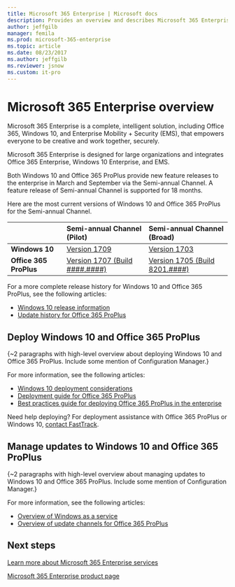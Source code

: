 ```yaml
---
title: Microsoft 365 Enterprise | Microsoft docs
description: Provides an overview and describes Microsoft 365 Enterprise services.
author: jeffgilb
manager: femila
ms.prod: microsoft-365-enterprise
ms.topic: article
ms.date: 08/23/2017
ms.author: jeffgilb
ms.reviewer: jsnow
ms.custom: it-pro
---
```


# Microsoft 365 Enterprise overview
Microsoft 365 Enterprise is a complete, intelligent solution, including Office 365, Windows 10, and Enterprise Mobility + Security (EMS), that empowers everyone to be creative and work together, securely. 

Microsoft 365 Enterprise is designed for large organizations and integrates Office 365 Enterprise, Windows 10 Enterprise, and EMS.

Both Windows 10 and Office 365 ProPlus provide new feature releases to the enterprise in March and September via the Semi-annual Channel. A feature release of Semi-annual Channel is supported for 18 months.

Here are the most current versions of Windows 10 and Office 365 ProPlus for the Semi-annual Channel.

|     |**Semi-annual Channel (Pilot)**|**Semi-annual Channel (Broad)**|
|:-----|:-----|:-----|
|**Windows 10**|[Version 1709](http://windows.microsoft.com/windows-10/update-history-windows-10)|[Version 1703](https://support.microsoft.com/help/4018124/windows-10-update-history)|
|**Office 365 ProPlus**|[Version 1707 (Build ####.####)](https://technet.microsoft.com/office/mt465751)|[Version 1705 (Build 8201.####)](https://technet.microsoft.com/office/mt465751)| 

For a more complete release history for Windows 10 and Office 365 ProPlus, see the following articles:
- [Windows 10 release information](https://technet.microsoft.com/windows/release-info) 
- [Update history for Office 365 ProPlus](https://support.officeppe.com/article/Update-history-for-Office-365-ProPlus-ae942449-1fca-4484-898b-a933ea23def7) 

## Deploy Windows 10 and Office 365 ProPlus
{~2 paragraphs with high-level overview about deploying Windows 10 and Office 365 ProPlus. Include some mention of Configuration Manager.} 

For more information, see the following articles:
- [Windows 10 deployment considerations](https://docs.microsoft.com/windows/deployment/planning/windows-10-deployment-considerations) 
- [Deployment guide for Office 365 ProPlus](https://support.officeppe.com/article/Deployment-guide-for-Office-365-ProPlus-f99f8cd0-e648-4834-8f45-f5637351899d) 
- [Best practices guide for deploying Office 365 ProPlus in the enterprise](https://support.officeppe.com/article/Best-practices-guide-for-deploying-Office-365-ProPlus-in-the-enterprise-31a384ca-650c-4265-b76c-a87b414fd8b8) 

Need help deploying? For deployment assistance with Office 365 ProPlus or Windows 10, [contact FastTrack](https://go.microsoft.com/fwlink/p/?linkid=847279).

## Manage updates to Windows 10 and Office 365 ProPlus
{~2 paragraphs with high-level overview about managing updates to Windows 10 and Office 365 ProPlus. Include some mention of Configuration Manager.} 

For more information, see the following articles:
- [Overview of Windows as a service](https://docs.microsoft.com/windows/deployment/update/waas-overview) 
- [Overview of update channels for Office 365 ProPlus](https://support.officeppe.com/article/Overview-of-update-channels-for-Office-365-ProPlus-9ccf0f13-28ff-4975-9bd2-7e4ea2fefef4) 

## Next steps
[Learn more about Microsoft 365 Enterprise services](microsoft-365-enterprise-services.md)

[Microsoft 365 Enterprise product page](https://www.microsoft.com/microsoft-365/enterprise) 